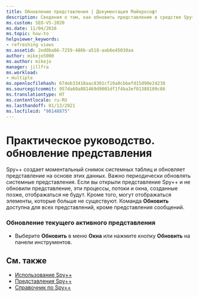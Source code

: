 ```yaml
---
title: Обновление представления | Документация Майкрософт
description: Сведения о том, как обновить представление в средстве Spy++ при отладке в Visual Studio. Spy++ создает моментальный снимок системных таблиц и обновляет представление на основе этих данных.
ms.custom: SEO-VS-2020
ms.date: 11/04/2016
ms.topic: how-to
helpviewer_keywords:
- refreshing views
ms.assetid: 2ed0ba66-7259-486b-a518-aab6e45030aa
author: mikejo5000
ms.author: mikejo
manager: jillfra
ms.workload:
- multiple
ms.openlocfilehash: 674eb33418aac8301cf19a0cbbefd15d90e24238
ms.sourcegitcommit: 957da60a881469d9001df1f4ba3ef01388109c86
ms.translationtype: HT
ms.contentlocale: ru-RU
ms.lasthandoff: 01/13/2021
ms.locfileid: "98148875"
---
```

# <a name="how-to-refresh-the-view"></a>Практическое руководство. обновление представления
Spy++ создает моментальный снимок системных таблиц и обновляет представление на основе этих данных. Важно периодически обновлять системные представления. Если вы открыли представление Spy++ и не обновили представление, эти процессы, потоки и окна, созданные позже, отображаться не будут. Кроме того, могут отображаться элементы, которые больше не существуют. Команда **Обновить** доступна для всех представлений, кроме представления сообщений.

### <a name="to-refresh-the-currently-active-view"></a>Обновление текущего активного представления

- Выберите **Обновить** в меню **Окна** или нажмите кнопку **Обновить** на панели инструментов.

## <a name="see-also"></a>См. также
- [Использование Spy++](../debugger/using-spy-increment.md)
- [Представления Spy++](../debugger/spy-increment-views.md)
- [Справочник по Spy++](../debugger/spy-increment-reference.md)